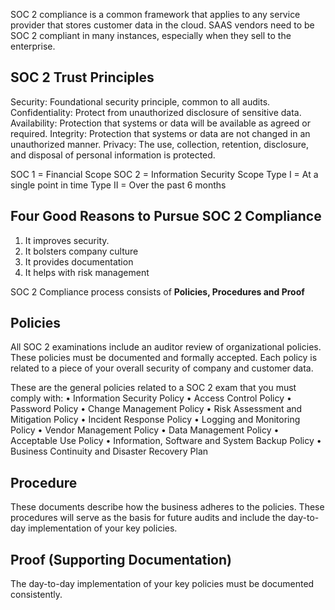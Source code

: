 SOC 2 compliance is a common framework that applies to any service provider that stores customer data in the cloud. SAAS vendors need to be SOC 2 compliant in many instances, especially when they sell to the enterprise.

## SOC 2 Trust Principles
Security: Foundational security principle, common to all audits.
Confidentiality: Protect from unauthorized disclosure of sensitive data.
Availability: Protection that systems or data will be available as agreed or required.
Integrity: Protection that systems or data are not changed in an unauthorized manner.
Privacy: The use, collection, retention, disclosure, and disposal of personal information is protected.

SOC 1 = Financial Scope
SOC 2 = Information Security Scope
Type I = At a single point in time
Type II = Over the past 6 months

## Four Good Reasons to Pursue SOC 2 Compliance
1.	It improves security.
2.	It bolsters company culture
3.	It provides documentation
4.	It helps with risk management

SOC 2 Compliance process consists of **Policies, Procedures and Proof**

## Policies
All SOC 2 examinations include an auditor review of organizational policies.
These policies must be documented and formally accepted.
Each policy is related to a piece of your overall security of company and customer data. 

These are the general policies related to a SOC 2 exam that you must comply with:
•	Information Security Policy
•	Access Control Policy
•	Password Policy
•	Change Management Policy
•	Risk Assessment and Mitigation Policy
•	Incident Response Policy
•	Logging and Monitoring Policy
•	Vendor Management Policy
•	Data Management Policy
•	Acceptable Use Policy
•	Information, Software and System Backup Policy
•	Business Continuity and Disaster Recovery Plan

## Procedure
These documents describe how the business adheres to the policies. 
These procedures will serve as the basis for future audits and include the day-to-day implementation of your key policies.

## Proof (Supporting Documentation)
The day-to-day implementation of your key policies must be documented consistently. 
